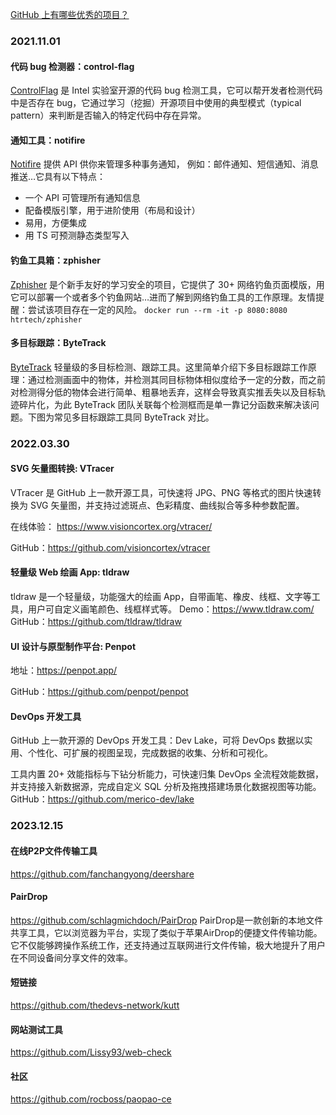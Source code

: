 [GitHub 上有哪些优秀的项目？](https://www.zhihu.com/question/20584141)

### 2021.11.01
#### 代码 bug 检测器：control-flag
[ControlFlag](https://github.com/IntelLabs/control-flag) 是 Intel 实验室开源的代码 bug 检测工具，它可以帮开发者检测代码中是否存在 bug，它通过学习（挖掘）开源项目中使用的典型模式（typical pattern）来判断是否输入的特定代码中存在异常。

#### 通知工具：notifire
[Notifire](https://github.com/notifirehq/notifire) 提供 API 供你来管理多种事务通知， 例如：邮件通知、短信通知、消息推送…它具有以下特点：

- 一个 API 可管理所有通知信息
- 配备模版引擎，用于进阶使用（布局和设计）
- 易用，方便集成
- 用 TS 可预测静态类型写入

#### 钓鱼工具箱：zphisher
[Zphisher](https://github.com/htr-tech/zphisher) 是个新手友好的学习安全的项目，它提供了 30+ 网络钓鱼页面模版，用它可以部署一个或者多个钓鱼网站…进而了解到网络钓鱼工具的工作原理。友情提醒：尝试该项目存在一定的风险。
`docker run --rm -it -p 8080:8080 htrtech/zphisher`

#### 多目标跟踪：ByteTrack
[ByteTrack](https://github.com/ifzhang/ByteTrack) 轻量级的多目标检测、跟踪工具。这里简单介绍下多目标跟踪工作原理：通过检测画面中的物体，并检测其同目标物体相似度给予一定的分数，而之前对检测得分低的物体会进行简单、粗暴地丢弃，这样会导致真实推丢失以及目标轨迹碎片化，为此 ByteTrack 团队关联每个检测框而是单一靠记分函数来解决该问题。下图为常见多目标跟踪工具同 ByteTrack 对比。

### 2022.03.30
#### SVG 矢量图转换: VTracer
VTracer 是 GitHub 上一款开源工具，可快速将 JPG、PNG 等格式的图片快速转换为 SVG 矢量图，并支持过滤斑点、色彩精度、曲线拟合等多种参数配置。

在线体验：
https://www.visioncortex.org/vtracer/

GitHub：https://github.com/visioncortex/vtracer

#### 轻量级 Web 绘画 App: tldraw
tldraw 是一个轻量级，功能强大的绘画 App，自带画笔、橡皮、线框、文字等工具，用户可自定义画笔颜色、线框样式等。
Demo：https://www.tldraw.com/
GitHub：https://github.com/tldraw/tldraw

#### UI 设计与原型制作平台: Penpot

地址：https://penpot.app/

GitHub：https://github.com/penpot/penpot

#### DevOps 开发工具

GitHub 上一款开源的 DevOps 开发工具：Dev Lake，可将 DevOps 数据以实用、个性化、可扩展的视图呈现，完成数据的收集、分析和可视化。

工具内置 20+ 效能指标与下钻分析能力，可快速归集 DevOps 全流程效能数据，并支持接入新数据源，完成自定义 SQL 分析及拖拽搭建场景化数据视图等功能。
GitHub：https://github.com/merico-dev/lake

### 2023.12.15

#### 在线P2P文件传输工具
https://github.com/fanchangyong/deershare

#### PairDrop
https://github.com/schlagmichdoch/PairDrop
PairDrop是一款创新的本地文件共享工具，它以浏览器为平台，实现了类似于苹果AirDrop的便捷文件传输功能。它不仅能够跨操作系统工作，还支持通过互联网进行文件传输，极大地提升了用户在不同设备间分享文件的效率。
#### 短链接
https://github.com/thedevs-network/kutt
#### 网站测试工具
https://github.com/Lissy93/web-check
#### 社区
https://github.com/rocboss/paopao-ce